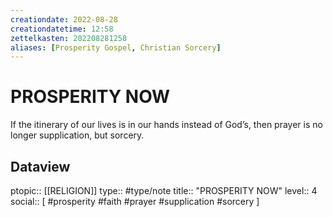 ```yaml
---
creationdate: 2022-08-28
creationdatetime: 12:58
zettelkasten: 202208281258
aliases: [Prosperity Gospel, Christian Sorcery]
---
```

# PROSPERITY NOW
If the itinerary of our lives is in our hands instead of God’s, then prayer is no longer supplication, but sorcery.

## Dataview
ptopic:: [[RELIGION]]
type:: #type/note
title:: "PROSPERITY NOW"
level:: 4
social:: [ #prosperity #faith #prayer #supplication #sorcery ]